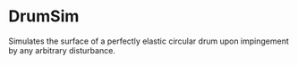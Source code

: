 # DrumSim
Simulates the surface of a perfectly elastic circular drum upon impingement by any arbitrary disturbance. 
